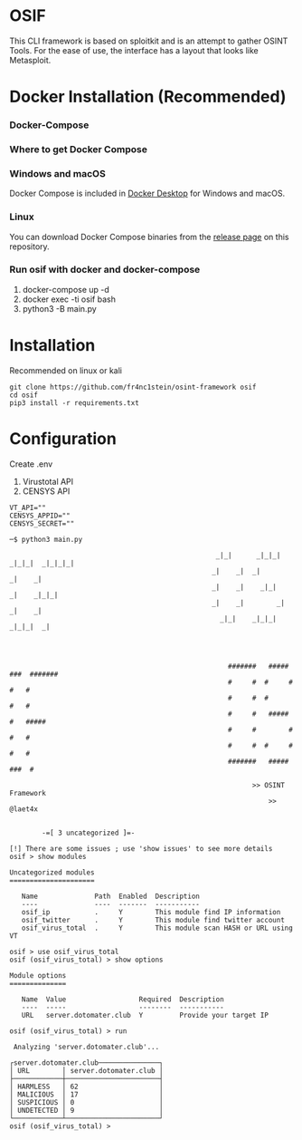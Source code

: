 # OSIF 
This CLI framework is based on sploitkit and is an attempt to gather OSINT Tools. For the ease of use, the interface has a layout that looks like Metasploit.

# Docker Installation (Recommended)
### Docker-Compose
### Where to get Docker Compose

### Windows and macOS
Docker Compose is included in
[Docker Desktop](https://www.docker.com/products/docker-desktop)
for Windows and macOS.

### Linux
You can download Docker Compose binaries from the
[release page](https://github.com/docker/compose/releases) on this repository.

### Run osif with docker and docker-compose
1. docker-compose up -d
2. docker exec -ti osif bash
3. python3 -B main.py



# Installation
Recommended on linux or kali
```
git clone https://github.com/fr4nc1stein/osint-framework osif
cd osif
pip3 install -r requirements.txt
```

# Configuration

Create .env
1. Virustotal API
2. CENSYS API
```
VT_API=""
CENSYS_APPID=""
CENSYS_SECRET=""
```



```
─$ python3 main.py 

                                                   _|_|      _|_|_|  _|_|_|  _|_|_|_|
                                                  _|    _|  _|          _|    _|      
                                                  _|    _|    _|_|      _|    _|_|_|  
                                                  _|    _|        _|    _|    _|
                                                    _|_|    _|_|_|    _|_|_|  _|




                                                      #######   #####   ###  #######                                                       
                                                      #     #  #     #   #   #
                                                      #     #  #         #   #
                                                      #     #   #####    #   #####
                                                      #     #        #   #   #
                                                      #     #  #     #   #   #
                                                      #######   #####   ###  #

                                                            >> OSINT Framework
                                                                >> @laet4x


        -=[ 3 uncategorized ]=-

[!] There are some issues ; use 'show issues' to see more details
osif > show modules                                                                                                                        

Uncategorized modules
=====================

   Name              Path  Enabled  Description
   ----              ----  -------  -----------
   osif_ip           .     Y        This module find IP information
   osif_twitter      .     Y        This module find twitter account
   osif_virus_total  .     Y        This module scan HASH or URL using VT

osif > use osif_virus_total                                                                                                                
osif (osif_virus_total) > show options                                                                                                     

Module options
==============

   Name  Value                  Required  Description
   ----  -----                  --------  -----------
   URL   server.dotomater.club  Y         Provide your target IP 

osif (osif_virus_total) > run                                                                                                              

 Analyzing 'server.dotomater.club'...

┌server.dotomater.club───────────────┐
│ URL        │ server.dotomater.club │
├────────────┼───────────────────────┤
│ HARMLESS   │ 62                    │
│ MALICIOUS  │ 17                    │
│ SUSPICIOUS │ 0                     │
│ UNDETECTED │ 9                     │
└────────────┴───────────────────────┘
osif (osif_virus_total) > 

```

